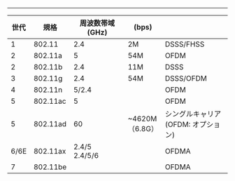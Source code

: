 
---

| 世代   | 規格       | 周波数帯域(GHz)       | (bps)            |                           |
| ---- | -------- | ---------------- | ---------------- | ------------------------- |
| 1    | 802.11   | 2.4              | 2M               | DSSS/FHSS                 |
| 2    | 802.11a  | 5                | 54M              | OFDM                      |
| 2    | 802.11b  | 2.4              | 11M              | DSSS                      |
| 3    | 802.11g  | 2.4              | 54M              | DSSS/OFDM                 |
| 4    | 802.11n  | 5/2.4            |                  | OFDM                      |
| 5    | 802.11ac | 5                |                  | OFDM                      |
| 5    | 802.11ad | 60               | ~4620M<br>（6.8G） | シングルキャリア<br>(OFDM: オプション) |
| 6/6E | 802.11ax | 2.4/5<br>2.4/5/6 |                  | OFDMA                     |
| 7    | 802.11be |                  |                  | OFDMA                     |

